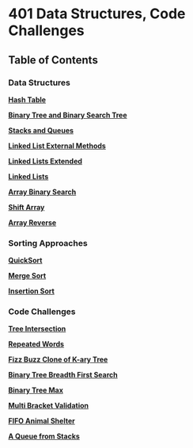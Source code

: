 # 401 Data Structures, Code Challenges

## Table of Contents

### Data Structures

**[Hash Table](./Data-Structures/HashTable/README.md)**

**[Binary Tree and Binary Search Tree](./Data-Structures/tree/README.md)**

**[Stacks and Queues](./Data-Structures/stacks-and-queues/README.md)**

**[Linked List External Methods](./Data-Structures/linkedList/README-zip.md)**

**[Linked Lists Extended](./Data-Structures/linkedList/README-kth.md)**

**[Linked Lists](./Data-Structures/linkedList/README.md)**

**[Array Binary Search](./challenges/arrayBinarySearch/README.md)**

**[Shift Array](./challenges/arrayShift/README.md)**

**[Array Reverse](./challenges/arrayReverse/README.md)**

### Sorting Approaches

**[QuickSort](./challenges/quickSort/BLOG.md)**

**[Merge Sort](./challenges/mergeSort/BLOG.md)**

**[Insertion Sort](./challenges/insertionSort/README.md)**

### Code Challenges

**[Tree Intersection](./challenges/treeIntersection/README.md)**

**[Repeated Words](./challenges/repeatedWords/README.md)**

**[Fizz Buzz Clone of K-ary Tree](./challenges/fizzBuzzTree/README.md)**

**[Binary Tree Breadth First Search](./Data-Structures/tree/README3.md)**

**[Binary Tree Max](./Data-Structures/tree/README2.md)**

**[Multi Bracket Validation](./challenges/multiBracketValidation/README.md)**

**[FIFO Animal Shelter](./challenges/fifoAnimalShelter/README.md)**

**[A Queue from Stacks](./challenges/queueWithStacks/README.md)**
